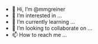 - 👋 Hi, I’m @mmgreiner
- 👀 I’m interested in ...
- 🌱 I’m currently learning ...
- 💞️ I’m looking to collaborate on ...
- 📫 How to reach me ...

<!---
mmgreiner/mmgreiner is a ✨ special ✨ repository because its `README.md` (this file) appears on your GitHub profile.
You can click the Preview link to take a look at your changes.
--->
